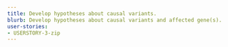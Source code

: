 ```yaml
---
title: Develop hypotheses about causal variants.
blurb: Develop hypotheses about causal variants and affected gene(s).
user-stories:
- USERSTORY-3-zip
---
```


